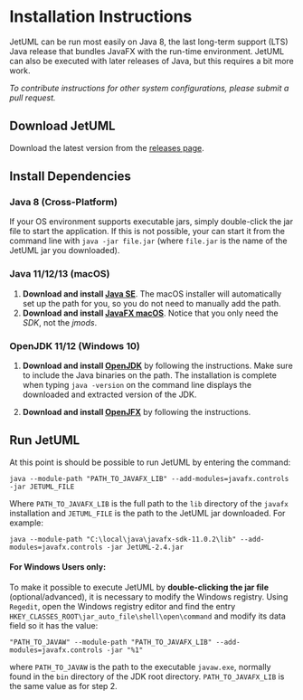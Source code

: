 # Installation Instructions

JetUML can be run most easily on Java 8, the last long-term support (LTS) Java release that bundles JavaFX with the run-time environment. JetUML can also be executed with later releases of Java, but this requires a bit more work.

*To contribute instructions for other system configurations, please submit a pull request.*

## Download JetUML

Download the latest version from the [releases page](https://github.com/prmr/JetUML/releases).

## Install Dependencies

### Java 8 (Cross-Platform)

If your OS environment supports executable jars, simply double-click the jar file to start the application. If this is not possible, your can start it from the command line with `java -jar file.jar` (where `file.jar` is the name of the JetUML jar you downloaded).

### Java 11/12/13 (macOS)
1. **Download and install [Java SE](https://www.oracle.com/technetwork/java/javase/downloads)**. The macOS installer will automatically set up the path for you, so you do not need to manually add the path.
2. **Download and install [JavaFX macOS](https://gluonhq.com/products/javafx/)**. Notice that you only need the *SDK*, not the *jmods*.


### OpenJDK 11/12 (Windows 10)

1. **Download and install [OpenJDK](https://openjdk.java.net/)** by following the instructions. Make sure to include the Java binaries on the path. The installation is complete when typing `java -version` on the command line displays the downloaded and extracted version of the JDK.

2. **Download and install [OpenJFX](https://openjfx.io/)** by following the instructions. 

## Run JetUML
At this point is should be possible to run JetUML by entering the command:

```
java --module-path "PATH_TO_JAVAFX_LIB" --add-modules=javafx.controls -jar JETUML_FILE
```

Where `PATH_TO_JAVAFX_LIB` is the full path to the `lib` directory of the `javafx` installation and `JETUML_FILE` is the path to the JetUML jar downloaded. For example:

```
java --module-path "C:\local\java\javafx-sdk-11.0.2\lib" --add-modules=javafx.controls -jar JetUML-2.4.jar
```
#### For Windows Users only:
To make it possible to execute JetUML by **double-clicking the jar file** (optional/advanced), it is necessary to modify the Windows registry. Using `Regedit`, open the Windows registry editor and find the entry `HKEY_CLASSES_ROOT\jar_auto_file\shell\open\command` and modify its data field so it has the value:

```
"PATH_TO_JAVAW" --module-path "PATH_TO_JAVAFX_LIB" --add-modules=javafx.controls -jar "%1"
```

where `PATH_TO_JAVAW` is the path to the executable `javaw.exe`, normally found in the `bin` directory of the JDK root directory. `PATH_TO_JAVAFX_LIB` is the same value as for step 2.

